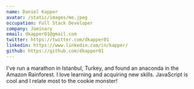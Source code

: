 ```yaml
---
name: Daniel Kapper
avatar: /static/images/me.jpeg
occupation: Full Stack Developer
company: Jaminary
email: dkapper01@gmail.com
twitter: https://twitter.com/dkapper01
linkedin: https://www.linkedin.com/in/kapper/
github: https://github.com/dkapper01
---
```


I've run a marathon in Istanbul, Turkey, and found an anaconda in the Amazon Rainforest. I love learning and acquiring new skills. JavaScript is cool and I relate most to the cookie monster!
